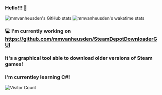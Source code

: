 ### Hello!!! 👋
![mmvanheusden's GitHub stats](https://github-readme-stats.vercel.app/api?username=mmvanheusden&show_icons=true&theme=solarized-dark)
![mmvanheusden's wakatime stats](https://github-readme-stats.vercel.app/api/wakatime?username=mmvanheusden&theme=solarized-dark)
### 💻  I'm currently working on https://github.com/mmvanheusden/SteamDepotDownloaderGUI
### It's a graphical tool able to download older versions of Steam games!
### I'm currentley learning C#!
<img alt="Visitor Count" src="https://visitor-badge.glitch.me/badge?page_id=mmvanheusden.mmvanheusden">

